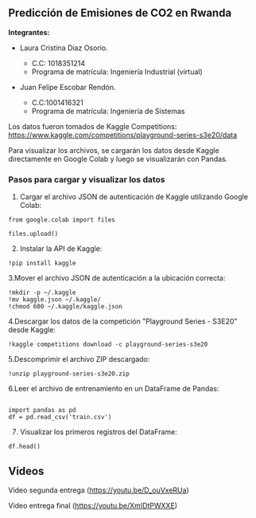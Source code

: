 ## Predicción de Emisiones de CO2 en Rwanda

**Integrantes:**

- Laura Cristina Diaz Osorio.
  - C.C: 1018351214
  - Programa de matrícula: Ingeniería Industrial (virtual)

- Juan Felipe Escobar Rendón.
  - C.C:1001416321
  - Programa de matrícula: Ingeniería de Sistemas

Los datos fueron tomados de Kaggle Competitions:
https://www.kaggle.com/competitions/playground-series-s3e20/data

Para visualizar los archivos, se cargarán los datos desde Kaggle directamente en Google Colab y luego se visualizarán con Pandas.

### Pasos para cargar y visualizar los datos

1. Cargar el archivo JSON de autenticación de Kaggle utilizando Google Colab:
```
from google.colab import files

files.upload()
```
2. Instalar la API de Kaggle:
```
!pip install kaggle
```
3.Mover el archivo JSON de autenticación a la ubicación correcta:
```
!mkdir -p ~/.kaggle
!mv kaggle.json ~/.kaggle/
!chmod 600 ~/.kaggle/kaggle.json
```
4.Descargar los datos de la competición "Playground Series - S3E20" desde Kaggle:
```
!kaggle competitions download -c playground-series-s3e20
```
5.Descomprimir el archivo ZIP descargado:
```
!unzip playground-series-s3e20.zip
```
6.Leer el archivo de entrenamiento en un DataFrame de Pandas:
```

import pandas as pd
df = pd.read_csv('train.csv')
```
7. Visualizar los primeros registros del DataFrame:
```
df.head()
```

## Videos
Video segunda entrega (https://youtu.be/D_ouVxeRUa)

Video entrega final
(https://youtu.be/XmIDtPWXXE)
